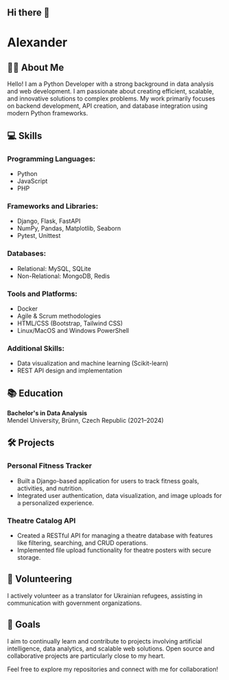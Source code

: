 ## Hi there 👋

# Alexander

## 👨‍💻 About Me

Hello! I am a Python Developer with a strong background in data analysis and web development. I am passionate about creating efficient, scalable, and innovative solutions to complex problems. My work primarily focuses on backend development, API creation, and database integration using modern Python frameworks.

## 💻 Skills

### Programming Languages:
- Python
- JavaScript
- PHP

### Frameworks and Libraries:
- Django, Flask, FastAPI
- NumPy, Pandas, Matplotlib, Seaborn
- Pytest, Unittest

### Databases:
- Relational: MySQL, SQLite
- Non-Relational: MongoDB, Redis

### Tools and Platforms:
- Docker
- Agile & Scrum methodologies
- HTML/CSS (Bootstrap, Tailwind CSS)
- Linux/MacOS and Windows PowerShell

### Additional Skills:
- Data visualization and machine learning (Scikit-learn)
- REST API design and implementation

## 📚 Education
**Bachelor's in Data Analysis**  
Mendel University, Brünn, Czech Republic (2021–2024)

## 🛠️ Projects

### Personal Fitness Tracker
- Built a Django-based application for users to track fitness goals, activities, and nutrition.
- Integrated user authentication, data visualization, and image uploads for a personalized experience.

### Theatre Catalog API
- Created a RESTful API for managing a theatre database with features like filtering, searching, and CRUD operations.
- Implemented file upload functionality for theatre posters with secure storage.

## 🌟 Volunteering
I actively volunteer as a translator for Ukrainian refugees, assisting in communication with government organizations.

## 🎯 Goals
I aim to continually learn and contribute to projects involving artificial intelligence, data analytics, and scalable web solutions. Open source and collaborative projects are particularly close to my heart.


Feel free to explore my repositories and connect with me for collaboration!

